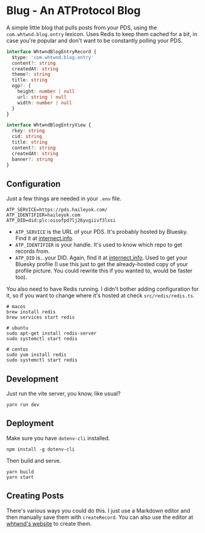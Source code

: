 # Blug - An ATProtocol Blog

A simple little blog that pulls posts from your PDS, using the `com.whtwnd.blog.entry` lexicon. Uses Redis to keep them
cached for a bit, in case you're popular and don't want to be constantly polling your PDS.

```ts
interface WhtwndBlogEntryRecord {
  $type: 'com.whtwnd.blog.entry'
  content?: string
  createdAt: string
  theme?: string
  title: string
  ogp?: {
    height: number | null
    url: string | null
    width: number | null
  }
}

interface WhtwndBlogEntryView {
  rkey: string
  cid: string
  title: string
  content?: string
  createdAt: string
  banner?: string
}
```

## Configuration

Just a few things are needed in your `.env` file.

```shell
ATP_SERVICE=https://pds.haileyok.com/
ATP_IDENTIFIER=haileyok.com
ATP_DID=did:plc:oisofpd7lj26yvgiivf3lxsi
```

- `ATP_SERVICE` is the URL of your PDS. It's probably hosted by Bluesky. Find it at [internect.info](https://internect.info).
- `ATP_IDENTIFIER` is your handle. It's used to know which repo to get records from.
- `ATP_DID` is...your DID. Again, find it at [internect.info](https://internect.info). Used to get your Bluesky profile
  (I use this just to get the already-hosted copy of your profile picture. You could rewrite this if you wanted to, would
  be faster too).

You also need to have Redis running. I didn't bother adding configuration for it, so if you want to change where it's
hosted at check `src/redis/redis.ts`.

```shell
# macos
brew install redis
brew services start redis

# ubuntu
sudo apt-get install redis-server
sudo systemctl start redis

# centos
sudo yum install redis
sudo systemctl start redis
```

## Development

Just run the vite server, you know, like usual?

```shellscript
yarn run dev
```

## Deployment

Make sure you have `dotenv-cli` installed.

```shell
npm install -g dotenv-cli
```

Then build and serve.

```
yarn build
yarn start
```

## Creating Posts

There's various ways you could do this. I just use a Markdown editor and then manually save them with `createRecord`.
You can also use the editor at [whtwnd's website](https://whtwnd.com/edit) to create them.
